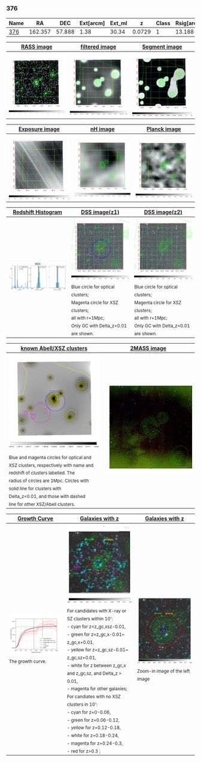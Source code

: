 <div STYLE="page-break-after: always;"></div>

### 376

|Name          |RA          |DEC      | Ext[arcm] | Ext_ml | z    | Class| Rsig[arcmin] | CRsig[c/s] | CR500[c/s] | R500[Mpc] |L500[erg/s]|F500[erg/s/cm^2]| M500[Msun]|Tx[keV]|beta|GC(XSZ,Delta_z<0.01)| GC(OPT,Delta_z<0.01)|GC|alias|
|--------------|------------|------------|---|---|-----------|--------|------|------|----|----|----|----|----|----|----|----|----|----|---|
|[376](script/376.md)     | 162.357       | 57.888       | 1.38    | 30.34   | 0.0729 | 1   | 13.188 |0.160 |0.152 |0.740 |3.922e+43 |3.021e-12 |1.233e+14 |2.492 |0.525 |-, |Wen, |-, |t021|

|[RASS image](../image/376/376_img.pdf)|[filtered image](../image/376/376_fil.pdf)|[Segment image](../image/376/376_seg.pdf)|
|-------------------|--------------------|-------------------|
| <img src="../image/376/376_img.png" width="300">  | <img src="../image/376/376_fil.png" width="300">   | <img src="../image/376/376_seg.png" width="300">  |

|[Exposure image](../image/376/376_mex.pdf)| [nH image](../image/376/376_nh.pdf)| [Planck image](../image/376/376_p.pdf)|
|-------------------|--------------------|-------------------|
|<img src="../image/376/376_mex.png" width="300">   | <img src="../image/376/376_nh.png" width="300">    | <img src="../image/376/376_p.png" width="300"> |

|[Redshift Histogram](../image/376/376_zg.pdf) | [DSS image(z1)](../image/376/376_dss_z1.pdf)      |  [DSS image(z2)](../image/376/376_dss_z2.pdf)    |
|-------------------|--------------------|-------------------|
|<img src="../image/376/376_zg.png" width="300"> |<img src="../image/376/376_dss_z1.png" width="300"> <sub><br>Blue circle for optical clusters; <br>Magenta circle for XSZ clusters; <br>all with r=1Mpc; <br>Only GC with Delta_z<0.01 are shown. </sub>| <img src="../image/376/376_dss_z2.png" width="300"><sub><br>Blue circle for optical clusters; <br>Magenta circle for XSZ clusters; <br>all with r=1Mpc; <br>Only GC with Delta_z<0.01 are shown. </sub> |

|[known Abell/XSZ clusters](../image/376/376_m.pdf) | [2MASS image](../image/376/376_2mass.pdf)      |
|-------------------|-------------------|
|<img src=../image/376/376_m.png width="300"> <sub><br>Blue and magenta circles for optical and <br>XSZ clusters, respectively with name and <br>redshift of clusters labelled. The <br>radius of circles are 1Mpc. Circles with <br>solid line for clusters with <br>Delta_z<0.01, and those with dashed <br>line for other XSZ/Abell clusters.        </sub>|<img src="../image/376/376_2mass.png" width="300">  |

|[Growth Curve](../image/376/376_gca_all.png) |[Galaxies with z](../image/376/376_opt_ned.pdf) |[Galaxies with z](../image/376/376_opt_ned_zoom.pdf) |
|-------------------|-------------------|-------------------|
| <img src="../image/376/376_gca_all.png" width="300"> <sub><br>The growth curve.</sub>| <img src=../image/376/376_opt_ned.png width="300"> <br><sub> For candidates with X-ray or SZ clusters within 10': <br> - cyan for z<z_gc,xsz-0.01, <br> - green for z=z_gc,x-0.01~ z_gc,x+0.01, <br> - yellow for z=z_gc,sz-0.01~ z_gc,sz+0.01, <br> - white for z between z_gc,x and z_gc,sz, and Delta_z > 0.01, <br> - magenta for other galaxies; <br>For candiates with no XSZ clusters in 10': <br> - cyan for z=0-0.06, <br> - green for z=0.06-0.12, <br> - yellow for z=0.12-0.18, <br> - white for z=0.18-0.24, <br> - magenta for z=0.24-0.3, <br> - red for z>0.3 ;  </sub>|<img src=../image/376/376_opt_ned_zoom.png width="300">  <br><sub> Zoom-in image of the left image</sub>|




